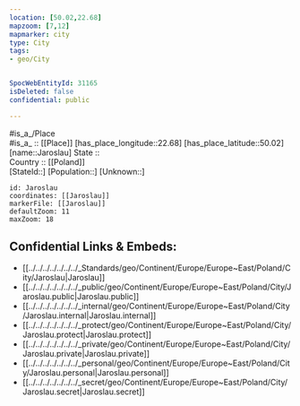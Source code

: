 ```yaml
---
location: [50.02,22.68] 
mapzoom: [7,12] 
mapmarker: city 
type: City
tags:
- geo/City


SpocWebEntityId: 31165
isDeleted: false
confidential: public

---
```

#is_a_/Place  
#is_a_ :: [[Place]] 
[has_place_longitude::22.68] 
[has_place_latitude::50.02] 
[name::Jaroslau] 
State ::  
Country :: [[Poland]]  
[StateId::] 
[Population::] 
[Unknown::] 


```leaflet
id: Jaroslau
coordinates: [[Jaroslau]] 
markerFile: [[Jaroslau]] 
defaultZoom: 11 
maxZoom: 18
```


## Confidential Links & Embeds: 
- [[../../../../../../../_Standards/geo/Continent/Europe/Europe~East/Poland/City/Jaroslau|Jaroslau]] 
- [[../../../../../../../_public/geo/Continent/Europe/Europe~East/Poland/City/Jaroslau.public|Jaroslau.public]] 
- [[../../../../../../../_internal/geo/Continent/Europe/Europe~East/Poland/City/Jaroslau.internal|Jaroslau.internal]] 
- [[../../../../../../../_protect/geo/Continent/Europe/Europe~East/Poland/City/Jaroslau.protect|Jaroslau.protect]] 
- [[../../../../../../../_private/geo/Continent/Europe/Europe~East/Poland/City/Jaroslau.private|Jaroslau.private]] 
- [[../../../../../../../_personal/geo/Continent/Europe/Europe~East/Poland/City/Jaroslau.personal|Jaroslau.personal]] 
- [[../../../../../../../_secret/geo/Continent/Europe/Europe~East/Poland/City/Jaroslau.secret|Jaroslau.secret]] 
